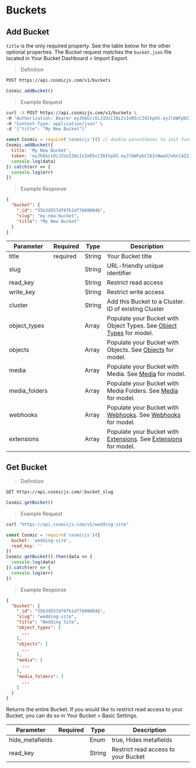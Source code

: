 # Buckets


## Add Bucket
`title` is the only required property.  See the table below for the other optional properties.  The Bucket request matches the `bucket.json` file located in Your Bucket Dashboard > Import Export.


> Definition

```bash
POST https://api.cosmicjs.com/v1/buckets
```

```javascript
Cosmic.addBucket()
```

> Example Request

```bash
curl -X POST https://api.cosmicjs.com/v1/buckets \
-H "Authorization: Bearer eyJhbGciOiJIUzI1NiIsInR5cCI6IkpXV.eyJlbWFpbCI6InNwaXJvbnlAZ21haWwuY29tIiwicGFzc3dvcmQiOiIxNzlhZDQ1YzZjZTJjYjk3Y2YxMDI5ZTIxMjA0NmU4MSIsImlhdCI6MTUxNDQ5NzI3N30.ep4cEgH_SqItQ5McJArJtljS3GSJedyEcDRlnu9yb-U" \
-H "Content-Type: application/json" \
-d '{"title": "My New Bucket"}'
```

```javascript
const Cosmic = require('cosmicjs')() // double parentheses to init function without config
Cosmic.addBucket({
  title: 'My New Bucket',
  token: 'eyJhbGciOiJIUzI1NiIsInR5cCI6IkpXV.eyJlbWFpbCI6InNwaXJvbnlAZ21haWwuY29tIiwicGFzc3dvcmQiOiIxNzlhZDQ1YzZjZTJjYjk3Y2YxMDI5ZTIxMjA0NmU4MSIsImlhdCI6MTUxNDQ5NzI3N30.ep4cEgH_SqItQ5McJArJtljS3GSJedyEcDRlnu9yb-U' }).then(data => {
  console.log(data)
}).catch(err => {
  console.log(err)
})
```

> Example Response

```json
{
  "bucket": {
    "_id": "55b3d557df0fb1df7600004b",
    "slug": "my-new-bucket",
    "title": "My New Bucket"
  }
}
```

Parameter | Required | Type | Description
--------- | ------- | ----------- | -----------
title | required | String | Your Bucket title
slug |  | String | URL-friendly unique identifier
read_key |  | String | Restrict read access
write_key |  | String | Restrict write access
cluster |  | String | Add this Bucket to a Cluster.  ID of existing Cluster
object_types |  | Array | Populate your Bucket with Object Types.  See <a href="/#object-types">Object Types</a> for model.
objects |  | Array | Populate your Bucket with Objects. See <a href="/#objects">Objects</a> for model.
media |  | Array | Populate your Bucket with Media. See <a href="/#media">Media</a> for model.
media_folders |  | Array | Populate your Bucket with Media Folders. See <a href="/#media">Media</a> for model.
webhooks |  | Array | Populate your Bucket with <a href="https://cosmicjs.com/docs/webhooks" target="_blank">Webhooks</a>. See <a href="/#webhooks">Webhooks</a> for model.
extensions |  | Array | Populate your Bucket with <a href="https://cosmicjs.com/docs/extensions" target="_blank">Extensions</a>. See <a href="/#extensions">Extensions</a> for model.


## Get Bucket

> Definition

```bash
GET https://api.cosmicjs.com/:bucket_slug
```

```javascript
Cosmic.getBucket()
```

> Example Request

```bash
curl "https://api.cosmicjs.com/v1/wedding-site"
```

```javascript
const Cosmic = require('cosmicjs')({
  bucket: 'wedding-site',
  read_key: ''
})
Cosmic.getBucket().then(data => {
  console.log(data)
}).catch(err => {
  console.log(err)
})
```

> Example Response

```json
{
  "bucket": {
    "_id": "55b3d557df0fb1df7600004b",
    "slug": "wedding-site",
    "title": "Wedding Site",
    "object_types": [
      ...
    ],
    "objects": [
      ...
    ],
    "media": [
      ...
    ],
    "media_folders": [
      ...
    ]
  }
}
```


Returns the entire Bucket.  If you would like to restrict read access to your Bucket, you can do so in Your Bucket > Basic Settings.

Parameter | Required | Type | Description
--------- | ------- | ----------- | -----------
hide_metafields |  | Enum | true, Hides metafields
read_key |  | String | Restrict read access to your Bucket